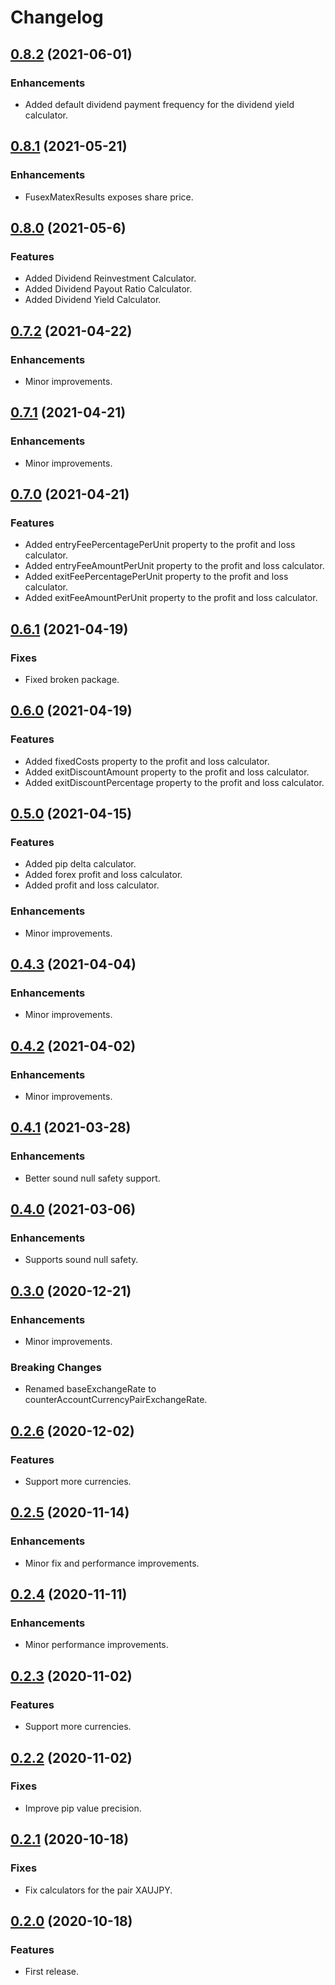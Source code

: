 # Changelog

## [0.8.2](https://github.com/tyrcord/matex_dart/releases/tag/0.8.2) (2021-06-01)

### Enhancements

- Added default dividend payment frequency for the dividend yield calculator.

## [0.8.1](https://github.com/tyrcord/matex_dart/releases/tag/0.8.1) (2021-05-21)

### Enhancements

- FusexMatexResults exposes share price.

## [0.8.0](https://github.com/tyrcord/matex_dart/releases/tag/0.8.0) (2021-05-6)

### Features

- Added Dividend Reinvestment Calculator.
- Added Dividend Payout Ratio Calculator.
- Added Dividend Yield Calculator.

## [0.7.2](https://github.com/tyrcord/matex_dart/releases/tag/0.7.2) (2021-04-22)

### Enhancements

- Minor improvements.

## [0.7.1](https://github.com/tyrcord/matex_dart/releases/tag/0.7.1) (2021-04-21)

### Enhancements

- Minor improvements.

## [0.7.0](https://github.com/tyrcord/matex_dart/releases/tag/0.7.0) (2021-04-21)

### Features

- Added entryFeePercentagePerUnit property to the profit and loss calculator.
- Added entryFeeAmountPerUnit property to the profit and loss calculator.
- Added exitFeePercentagePerUnit property to the profit and loss calculator.
- Added exitFeeAmountPerUnit property to the profit and loss calculator.

## [0.6.1](https://github.com/tyrcord/matex_dart/releases/tag/0.6.1) (2021-04-19)

### Fixes

- Fixed broken package.

## [0.6.0](https://github.com/tyrcord/matex_dart/releases/tag/0.6.0) (2021-04-19)

### Features

- Added fixedCosts property to the profit and loss calculator.
- Added exitDiscountAmount property to the profit and loss calculator.
- Added exitDiscountPercentage property to the profit and loss calculator.

## [0.5.0](https://github.com/tyrcord/matex_dart/releases/tag/0.5.0) (2021-04-15)

### Features

- Added pip delta calculator.
- Added forex profit and loss calculator.
- Added profit and loss calculator.

### Enhancements

- Minor improvements.

## [0.4.3](https://github.com/tyrcord/matex_dart/releases/tag/0.4.3) (2021-04-04)

### Enhancements

- Minor improvements.

## [0.4.2](https://github.com/tyrcord/matex_dart/releases/tag/0.4.2) (2021-04-02)

### Enhancements

- Minor improvements.

## [0.4.1](https://github.com/tyrcord/matex_dart/releases/tag/0.4.1) (2021-03-28)

### Enhancements

- Better sound null safety support.

## [0.4.0](https://github.com/tyrcord/matex_dart/releases/tag/0.4.0) (2021-03-06)

### Enhancements

- Supports sound null safety.

## [0.3.0](https://github.com/tyrcord/matex_dart/releases/tag/0.3.0) (2020-12-21)

### Enhancements

- Minor improvements.

### Breaking Changes

- Renamed baseExchangeRate to counterAccountCurrencyPairExchangeRate.

## [0.2.6](https://github.com/tyrcord/matex_dart/releases/tag/0.2.6) (2020-12-02)

### Features

- Support more currencies.

## [0.2.5](https://github.com/tyrcord/matex_dart/releases/tag/0.2.5) (2020-11-14)

### Enhancements

- Minor fix and performance improvements.

## [0.2.4](https://github.com/tyrcord/matex_dart/releases/tag/0.2.4) (2020-11-11)

### Enhancements

- Minor performance improvements.

## [0.2.3](https://github.com/tyrcord/matex_dart/releases/tag/0.2.3) (2020-11-02)

### Features

- Support more currencies.

## [0.2.2](https://github.com/tyrcord/matex_dart/releases/tag/0.2.2) (2020-11-02)

### Fixes

- Improve pip value precision.

## [0.2.1](https://github.com/tyrcord/matex_dart/releases/tag/0.2.1) (2020-10-18)

### Fixes

- Fix calculators for the pair XAUJPY.

## [0.2.0](https://github.com/tyrcord/matex_dart/releases/tag/0.2.0) (2020-10-18)

### Features

- First release.

